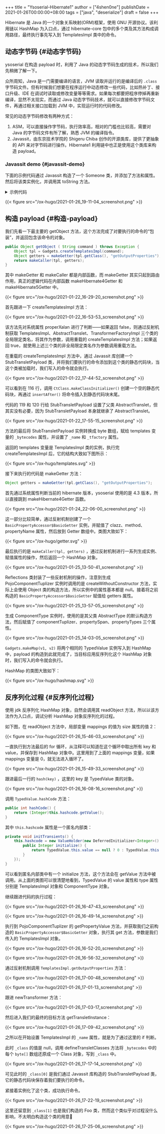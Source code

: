 +++
title = "Ysoserial-Hibernate1"
author = ["4shen0ne"]
publishDate = 2021-01-26T00:00:00+08:00
tags = ["java", "deserialize"]
draft = false
+++

Hibernate 是 Java 的一个对象关系映射(ORM)框架，使用 GNU 开源协议。该利用链以 HashMap 为入口点，通过 hibernate-core 包中的多个类及其方法构成调用路径，最终执行事先写入到 TemplatesImpl 类中的命令。

<!--more-->


## 动态字节码 {#动态字节码}

ysoserial 在构造 payload 时，利用了 Java 的动态字节码生成的技术，所以我们先稍微了解一下。

众所周知，Java 是一门需要编译的语言，JVM 读取并运行的是编译后的 `.class` 字节码文件。但有时候我们想要在程序运行中动态修改一些代码，比如热补丁、接口升级、IDE 在调试时读取或修改变量等等需求。如果每次都要把程序停掉再重新编译，显然不太现实，而通过 Java 动态字节码技术，就可以直接修改字节码文件，再通过相关接口加载到 JVM 中，实现运行时的代码修改。

常见的动态字节码修改有两种方式：

1.  ASM，可以直接操作字节码，执行效率高，相对的门槛也比较高，需要对 Java 的字节码文件有所了解，熟悉 JVM 的编译指令。
2.  Javassit，由东京技术学院的 Shigeru Chiba 创作的开源类库，提供了更抽象的 API 来对字节码进行操作。Hibernate1 利用链中也正是使用这个类库来构造 payload。


### Javassit demo {#javassit-demo}

下面的示例代码通过 Javassit 构造了一个 Someone 类，并添加了方法和属性。然后将该类实例化，并调用其 toString 方法。

<details>
<summary>
示例代码
</summary>
<div class="details">

```java
import javassist.*;
import java.lang.reflect.Constructor;
import java.lang.reflect.InvocationTargetException;
import java.lang.reflect.Method;

public class demo {
    public static void main(String[] args) {
        ClassPool classPool = ClassPool.getDefault();

        //定义Someone类
        CtClass ccSomeone = classPool.makeClass("Someone");

        try {
            //定义成员变量name
            CtClass fieldType = classPool.get("java.lang.String");
            CtField cfName = new CtField(fieldType, "name", ccSomeone);
            cfName.setModifiers(Modifier.PRIVATE);  //用private修饰name
            ccSomeone.addField(cfName, CtField.Initializer.constant("init"));  //添加name到Someone中，初始值为init

            //定义构造方法
            CtClass[] parameters = new CtClass[]{classPool.get("java.lang.String")};  //参数为String类型
            CtConstructor constructor = new CtConstructor(parameters, ccSomeone);
            String body = "{this.name=$1;}";  //方法体，$1表示的第一个参数
            constructor.setBody(body);
            ccSomeone.addConstructor(constructor);  //设置为Someone的构造方法

            //setName和getName方法
            ccSomeone.addMethod(CtNewMethod.setter("setName",cfName));
            ccSomeone.addMethod(CtNewMethod.getter("getName",cfName));

            //toString 方法
            CtClass returnType = classPool.get("java.lang.String");  //返回类型为 String
            String methodName = "toString";
            CtMethod cmToString = new CtMethod(returnType, methodName, null, ccSomeone);
            cmToString.setModifiers(Modifier.PUBLIC);  //用 public 修饰
            String methodBody = "{return \"My name is \"+$0.name;}";  //方法体，$0 表示 this
            cmToString.setBody(methodBody);
            ccSomeone.addMethod(cmToString);

            //获取 Someone 类的实例，设置 name 属性，调用 toString 方法
            Class clazz = ccSomeone.toClass();
            Constructor cons = clazz.getConstructor(String.class);
            Object someone = cons.newInstance("zrquan");  //通过构造方法设置 name
            Method toString = clazz.getMethod("toString");
            System.out.println(toString.invoke(someone));
        } catch (NotFoundException | CannotCompileException | NoSuchMethodException e) {
            e.printStackTrace();
        } catch (IllegalAccessException e) {
            e.printStackTrace();
        } catch (InstantiationException e) {
            e.printStackTrace();
        } catch (InvocationTargetException e) {
            e.printStackTrace();
        }
    }
}
```
</div>
</details>

{{< figure src="/ox-hugo/2021-01-26_19-11-04_screenshot.png" >}}


## 构造 payload {#构造-payload}

我们先看一下最主要的 getObject 方法，这个方法完成了对要执行的命令的“包装”，并返回包含该命令的对象。

```java
public Object getObject ( String command ) throws Exception {
    Object tpl = Gadgets.createTemplatesImpl(command);
    Object getters = makeGetter(tpl.getClass(), "getOutputProperties");
    return makeCaller(tpl, getters);
}
```

其中 makeGetter 和 makeCaller 都是内部函数，而 makeGetter 其实只起到路由作用，真正的逻辑代码在内部函数 makeHibernate4Getter 和 makeHibernate5Getter 中。

{{< figure src="/ox-hugo/2021-01-22_16-29-20_screenshot.png" >}}

首先跟进一下 createTemplatesImpl 方法：

{{< figure src="/ox-hugo/2021-01-22_16-53-53_screenshot.png" >}}

该方法先对系统属性 properXalan 进行了判断——如果返回 false，则通过反射机制获取
TemplatesImpl、AbstractTranslet、TransformerFactoryImpl 三个类的全局限定类名，将其作为参数，调用重载的 createTemplatesImpl 方法；如果返回 true，就使用上述三个类的非全局限定类名作为参数调用重载方法。

在重载的 createTemplatesImpl 方法中，通过 Javassit 库创建一个 StubTransletPayload 类，并将我们要执行的命令添加到这个类的静态代码块，当这个类被加载时，我们写入的命令就会执行。

{{< figure src="/ox-hugo/2021-01-22_17-44-52_screenshot.png" >}}

可以看到在 116 行，调用 `CtClass.makeClassInitializer()` 创建一个空的静态代码块，再通过 `insertAfter()` 将命令插入到静态代码块末尾。

代码的 119 和 120 行给 StubTransletPayload 设置了父类 AbstractTranslet，但其实没有必要，因为 StubTransletPayload 本身就继承了 AbstractTranslet。

{{< figure src="/ox-hugo/2021-01-22_17-55-15_screenshot.png" >}}

方法的最后将 StubTransletPayload 实例转换成 byte 数组，赋给 templates 变量的 `_bytecodes` 属性，并设置了 `_name` 和 `_tfactory` 属性。

返回的 templates 变量是 TemplatesImpl 类的实例，执行完 createTemplatesImpl 后，它的结构大致如下图所示：

{{< figure src="/ox-hugo/templates.svg" >}}

接下来执行的代码是 makeGetter 方法：

```java
Object getters = makeGetter(tpl.getClass(), "getOutputProperties");
```

首先通过系统属性判断当前的 hibernate 版本，ysoserial 使用的是 4.3 版本，所以直接跳到 makeHibernate4Getter 函数。

{{< figure src="/ox-hugo/2021-01-24_22-06-00_screenshot.png" >}}

这一部分比较简单，通过反射机制创建了一个 `BasicPropertyAccessor$BasicGetter` 实例，并赋值了 clazz、method、propertyName 属性，然后放到 Getter 数组中。类图大致如下：

{{< figure src="/ox-hugo/getter.svg" >}}

最后执行的是 `makeCaller(tpl, getters)` ，通过反射机制进行一系列生成实例、赋值属性的操作，然后返回一个 HashMap 对象。

{{< figure src="/ox-hugo/2021-01-25_13-50-41_screenshot.png" >}}

Reflections 类封装了一些反射机制的操作，注意到生成 PojoComponentTuplizer 实例时调用的是 createWithoutConstructor 方法，实际上会使用 Object 类的构造方法，所以实例中的属性基本都是 null。接着将之前构造的 `BasicPropertyAccessor$BasicGetter` 赋值给 getters 属性。

{{< figure src="/ox-hugo/2021-01-25_13-57-05_screenshot.png" >}}

生成 ComponentType 实例时，使用的是其父类 AbstractType 的默认构造方法，然后赋值了 componentTuplizer、propertySpan、propertyTypes 三个属性。

{{< figure src="/ox-hugo/2021-01-25_14-03-05_screenshot.png" >}}

`Gadgets.makeMap(v1, v2)` 将两个相同的 TypedValue 实例写入到 HashMap 中，payload 的构造到此就完成了，当目标应用反序列化这个 HashMap 对象时，我们写入的命令就会执行。

HashMap 的类图大致如下：

{{< figure src="/ox-hugo/hashmap.svg" >}}


## 反序列化过程 {#反序列化过程}

使用 jdk 反序列化 HashMap 对象，自然会调用其 readObject 方法，所以以该方法作为入口点，调试分析 HashMap 对象反序列化的过程。

如下图，在 readObject 方法中，局部变量 mappings 的值为 size 属性的值 2：

{{< figure src="/ox-hugo/2021-01-26_15-46-03_screenshot.png" >}}

一直执行到方法最后的 for 循环，从注释可以知道在这个循环中取出所有 key 和 value，并保存到 HashMap 对象中。这里用到了上面的 mappings 变量，如果 mappings 变量是 0，就无法进入循环了。

{{< figure src="/ox-hugo/2021-01-26_15-49-33_screenshot.png" >}}

跟进最后一行的 `hash(key)` ，这里的 key 是 TypedValue 类的对象。

{{< figure src="/ox-hugo/2021-01-26_16-08-16_screenshot.png" >}}

调用 `TypedValue.hashCode` 方法：

```java
public int hashCode() {
    return (Integer)this.hashcode.getValue();
}
```

其中 `this.hashcode` 属性是一个匿名内部类：

```java
private void initTransients() {
    this.hashcode = new ValueHolder(new DeferredInitializer<Integer>() {
        public Integer initialize() {
            return TypedValue.this.value == null ? 0 : TypedValue.this.type.getHashCode(TypedValue.this.value);
        }
    });
}
```

可以看到匿名内部类中有一个 initialize 方法，这个方法会在 getValue 方法中被调用。从上面的类图可以很清楚地看到，TypedValue 的 value 属性和 type 属性分别是 TemplatesImpl 对象和 ComponentType 对象。

继续跟进代码的执行过程：

{{< figure src="/ox-hugo/2021-01-26_16-47-43_screenshot.png" >}}

{{< figure src="/ox-hugo/2021-01-26_16-49-14_screenshot.png" >}}

执行到 PojoComponentTuplizer 的 getPropertyValue 方法，并获取我们之前构造的 `BasicPropertyAccessor$BasicGetter` 对象，执行其 get 方法，参数是我们传入的 TemplatesImpl 对象。

{{< figure src="/ox-hugo/2021-01-26_16-52-20_screenshot.png" >}}

{{< figure src="/ox-hugo/2021-01-26_16-56-32_screenshot.png" >}}

通过反射机制调用 `TemplatesImpl.getOutputProperties` 方法：

{{< figure src="/ox-hugo/2021-01-26_17-00-48_screenshot.png" >}}

{{< figure src="/ox-hugo/2021-01-26_17-01-13_screenshot.png" >}}

跟进 newTransformer 方法：

{{< figure src="/ox-hugo/2021-01-26_17-03-17_screenshot.png" >}}

然后进入我们的最终的目标方法 getTransletInstance：

{{< figure src="/ox-hugo/2021-01-26_17-09-42_screenshot.png" >}}

之所以在开始设置 TemplatesImpl 的 `_name` 属性，就是为了通过这里的 if 判断。

此时 `_class` 的值是 null，调用 defineTransletClasses 方法将 `_bytecodes` 中的每个 `byte[]` 数组还原成一个 Class 对象，写到 `_class` 中。

{{< figure src="/ox-hugo/2021-01-26_17-17-14_screenshot.png" >}}

可见此时的 `_class[0]` 是我们通过 Javassit 库构造的 StubTransletPayload 类，它的静态代码块保存着我们要执行的命令。

紧接着实例化了这个类，成功执行命令。

{{< figure src="/ox-hugo/2021-01-26_17-22-19_screenshot.png" >}}

这里还留意到 `_class[1]` 也是我们构造的 Foo 类，然而这个类似乎对过程没什么影响，不太明白构造这个类的用意🤔

{{< figure src="/ox-hugo/2021-01-26_17-25-06_screenshot.png" >}}
